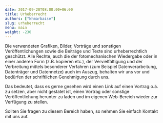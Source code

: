 ```yaml
---
date: 2017-09-28T08:00:00+06:00
title: Urheberrecht
authors: ["khmarbaise"]
slug: urheberrecht
menu: main
weight: -230
---
```


Die verwendeten Grafiken, Bilder, Vorträge und sonstigen Veröffentlichungen
sowie die Beiträge und Texte sind urheberrechtlich geschützt. Alle Rechte, auch
die der fotomechanischen Wiedergabe oder in einer anderen Form (z.B. kopieren
etc.), der Vervielfältigung und der Verbreitung mittels besonderer Verfahren
(zum Beispiel Datenverarbeitung, Datenträger und Datennetze) auch im Auszug,
behalten wir uns vor und bedürfen der schriftlichen Genehmigung durch uns.

Das bedeutet, dass es gerne gesehen wird einen Link auf einen Vortrag o.ä. zu
setzen, aber nicht gestatet ist, einen Vortrag oder sonstige Veröffentlichung
herunter zu laden und im eigenen Web-Bereich wieder zur Verfügung zu stellen.

Sollten Sie fragen zu diesem Bereich haben, so nehmen Sie einfach Kontakt mit
uns auf.

